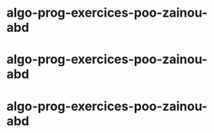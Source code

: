 # algo-prog-exercices-poo-zainou-abd
# algo-prog-exercices-poo-zainou-abd
# algo-prog-exercices-poo-zainou-abd
